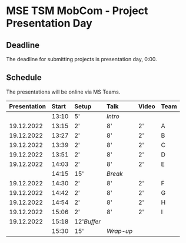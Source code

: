 # MSE TSM MobCom - Project Presentation Day
## Deadline
The deadline for submitting projects is presentation day, 0:00.

## Schedule
The presentations will be online via MS Teams.

Presentation|Start|Setup|Talk|Video|Team
:---|:---|:---|:---|:---|:---
 | |13:10|5'|_Intro_
19.12.2022|13:15|2'|8'|2'|A
19.12.2022|13:27|2'|8'|2'|B
19.12.2022|13:39|2'|8'|2'|C
19.12.2022|13:51|2'|8'|2'|D
19.12.2022|14:03|2'|8'|2'|E
 | |14:15|15'|_Break_
19.12.2022|14:30|2'|8'|2'|F
19.12.2022|14:42|2'|8'|2'|G
19.12.2022|14:54|2'|8'|2'|H
19.12.2022|15:06|2'|8'|2'|I
19.12.2022|15:18|12'_Buffer_
 | |15:30|15'|_Wrap-up_
